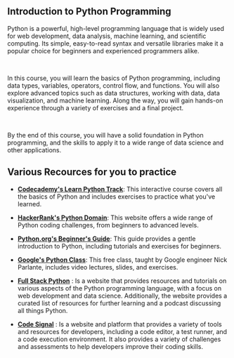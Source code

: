 ## Introduction to Python Programming

Python is a powerful, high-level programming language that is widely used for web development, data analysis, machine learning, and scientific computing. Its simple, easy-to-read syntax and versatile libraries make it a popular choice for beginners and experienced programmers alike. 

<br />

In this course, you will learn the basics of Python programming, including data types, variables, operators, control flow, and functions. You will also explore advanced topics such as data structures, working with data, data visualization, and machine learning. Along the way, you will gain hands-on experience through a variety of exercises and a final project.

<br />

By the end of this course, you will have a solid foundation in Python programming, and the skills to apply it to a wide range of data science and other applications.

## Various Recources for you to practice 


* [**Codecademy's Learn Python Track**](https://www.codecademy.com/): This interactive course covers all the basics of Python and includes exercises to practice what you've learned.

* [**HackerRank's Python Domain**](https://www.hackerrank.com/domains/python): This website offers a wide range of Python coding challenges, from beginners to advanced levels.

* [**Python.org's Beginner's Guide**](https://www.python.org/about/gettingstarted/): This guide provides a gentle introduction to Python, including tutorials and exercises for beginners.

* [**Google's Python Class**](https://developers.google.com/edu/python): This free class, taught by Google engineer Nick Parlante, includes video lectures, slides, and exercises.

* [**Full Stack Python**](https://www.fullstackpython.com/) : Is a website that provides resources and tutorials on various aspects of the Python programming language, with a focus on web development and data science. Additionally, the website provides a curated list of resources for further learning and a podcast discussing all things Python.

* [**Code Signal**](https://codesignal.com/) : Is a website and platform that provides a variety of tools and resources for developers, including a code editor, a test runner, and a code execution environment. It also provides a variety of challenges and assessments to help developers improve their coding skills. 